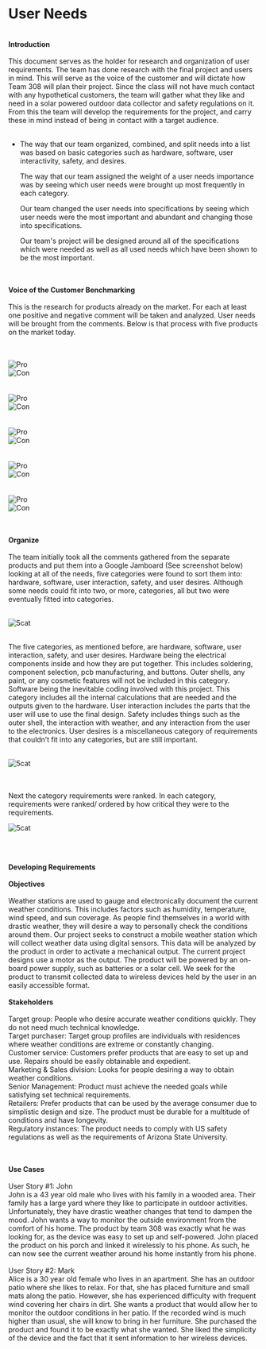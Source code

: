 <h1><b>User Needs</b></h1>
<br>
<b>Introduction</b>
<br><br>
This document serves as the holder for research and organization of user requirements. The team has done research with the final project and users in mind. This will serve as the voice of the customer and will dictate how Team 308 will plan their project. Since the class will not have much contact with any hypothetical customers, the team will gather what they like and need in a solar powered outdoor data collector and safety regulations on it. From this the team will develop the requirements for the project, and carry these in mind instead of being in contact with a target audience.
<br><br>
<ul>
  <li>The way that our team organized, combined, and split needs into a list was based on basic categories such as hardware, software, user interactivity, safety, and desires.</li> 
  
  The way that our team assigned the weight of a user needs importance was by seeing which user needs were brought up most frequently in each category. 

  Our team changed the user needs into specifications by seeing which user needs were the most important and abundant and changing those into specifications. 

  Our team's project will be designed around all of the specifications which were needed as well as all used needs which have been shown to be the most important. 
</ul>
<br><br>
<b>Voice of the Customer Benchmarking</b>
<br><br>
This is the research for products already on the market. For each at least one positive and negative comment will be taken and analyzed. User needs will be brought from the comments. Below is that process with five products on the market today.

<br><br>
![Pro](Benchmark1Pro.PNG)
<br>
![Con](Benchmark1Con.PNG)
<br>
<br><br>
![Pro](Benchmark2Pro.PNG)
<br>
![Con](Benchmark2Con.PNG)
<br>
<br><br>
![Pro](Benchmark3.PNG)
<br>
![Con](Benchmark3PC.PNG)
<br>
<br><br>
![Pro](Benchmark4Pro.PNG)
<br>
![Con](Benchmark4Con.PNG)
<br>
<br><br>
![Pro](Benchmark5.PNG)
<br>
![Con](Benchmark5PC.PNG)
<br>

<br><br>
<b>Organize</b>
<br><br>
The team initially took all the comments gathered from the separate products and put them into a Google Jamboard (See screenshot below) looking at all of the needs, five categories were found to sort them into: hardware, software, user interaction, safety, and user desires. Although some needs could fit into two, or more, categories, all but two were eventually fitted into categories.
<br><br>

![5cat](5Categories.PNG)
<br><br>

The five categories, as mentioned before, are hardware, software, user interaction, safety, and user desires. Hardware being the electrical components inside and how they are put together. This includes soldering, component selection, pcb manufacturing, and buttons. Outer shells, any paint, or any cosmetic features will not be included in this category. Software being the inevitable coding involved with this project. This category includes all the internal calculations that are needed and the outputs given to the hardware. User interaction includes the parts that the user will use to use the final design. Safety includes things such as the outer shell, the interaction with weather, and any interaction from the user to the electronics. User desires is a miscellaneous category of requirements that couldn’t fit into any categories, but are still important.
<br><br>

![5cat](Color.PNG)

<br><br>
Next the category requirements were ranked. In each category, requirements were ranked/ ordered by how critical they were to the requirements. 
<br>

![5cat](Rank.PNG)

<br><br>

<b>Developing Requirements</b>
<br><br>
<b>Objectives</b>
<br><br>
Weather stations are used to gauge and electronically document the current weather conditions. This includes factors such as humidity, temperature, wind speed, and sun coverage. As people find themselves in a world with drastic weather, they will desire a way to personally check the conditions around them.
Our project seeks to construct a mobile weather station which will collect weather data using digital sensors. This data will be analyzed by the product in order to activate a mechanical output. The current project designs use a motor as the output. The product will be powered by an on-board power supply, such as batteries or a solar cell. We seek for the product to transmit collected data to wireless devices held by the user in an easily accessible format.
<br><br>
<b>Stakeholders</b>
<br><br>
Target group: People who desire accurate weather conditions quickly. They do not need much technical knowledge.<br>
Target purchaser: Target group profiles are individuals with residences where weather conditions are extreme or constantly changing.<br>
Customer service: Customers prefer products that are easy to set up and use. Repairs should be easily obtainable and expedient.<br>
Marketing & Sales division: Looks for people desiring a way to obtain weather conditions.<br>
Senior Management: Product must achieve the needed goals while satisfying set technical requirements.<br>
Retailers: Prefer products that can be used by the average consumer due to simplistic design and size. The product must be durable for a multitude of conditions and have longevity.<br>
Regulatory instances: The product needs to comply with US safety regulations as well as the requirements of Arizona State University.<br>

<br><br>
<b>Use Cases</b>
<br><br>
User Story #1: John<br>
John is a 43 year old male who lives with his family in a wooded area. Their family has a large yard where they like to participate in outdoor activities. Unfortunately, they have drastic weather changes that tend to dampen the mood. John wants a way to monitor the outside environment from the comfort of his home. The product by team 308 was exactly what he was looking for, as the device was easy to set up and self-powered. John placed the product on his porch and linked it wirelessly to his phone. As such, he can now see the current weather around his home instantly from his phone.
<br><br>
User Story #2: Mark<br>
Alice is a 30 year old female who lives in an apartment. She has an outdoor patio where she likes to relax. For that, she has placed furniture and small mats along the patio. However, she has experienced difficulty with frequent wind covering her chairs in dirt. She wants a product that would allow her to monitor the outdoor conditions in her patio. If the recorded wind is much higher than usual, she will know to bring in her furniture. She purchased the product and found it to be exactly what she wanted. She liked the simplicity of the device and the fact that it sent information to her wireless devices.
